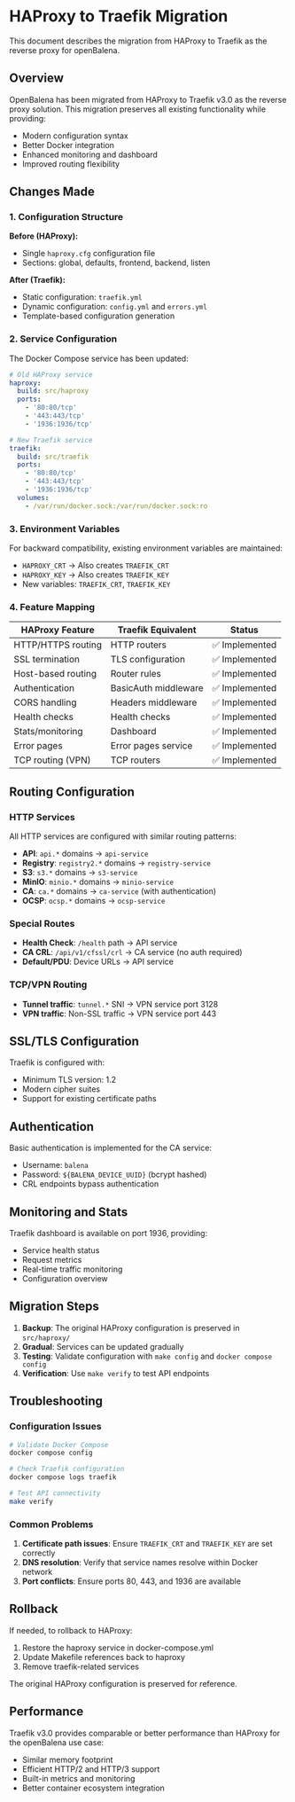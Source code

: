 # HAProxy to Traefik Migration

This document describes the migration from HAProxy to Traefik as the reverse proxy for openBalena.

## Overview

OpenBalena has been migrated from HAProxy to Traefik v3.0 as the reverse proxy solution. This migration preserves all existing functionality while providing:

- Modern configuration syntax
- Better Docker integration
- Enhanced monitoring and dashboard
- Improved routing flexibility

## Changes Made

### 1. Configuration Structure

**Before (HAProxy):**
- Single `haproxy.cfg` configuration file
- Sections: global, defaults, frontend, backend, listen

**After (Traefik):**
- Static configuration: `traefik.yml`
- Dynamic configuration: `config.yml` and `errors.yml`
- Template-based configuration generation

### 2. Service Configuration

The Docker Compose service has been updated:

```yaml
# Old HAProxy service
haproxy:
  build: src/haproxy
  ports:
    - '80:80/tcp'
    - '443:443/tcp' 
    - '1936:1936/tcp'

# New Traefik service
traefik:
  build: src/traefik
  ports:
    - '80:80/tcp'
    - '443:443/tcp'
    - '1936:1936/tcp'
  volumes:
    - /var/run/docker.sock:/var/run/docker.sock:ro
```

### 3. Environment Variables

For backward compatibility, existing environment variables are maintained:

- `HAPROXY_CRT` → Also creates `TRAEFIK_CRT`
- `HAPROXY_KEY` → Also creates `TRAEFIK_KEY`
- New variables: `TRAEFIK_CRT`, `TRAEFIK_KEY`

### 4. Feature Mapping

| HAProxy Feature | Traefik Equivalent | Status |
|-----------------|-------------------|--------|
| HTTP/HTTPS routing | HTTP routers | ✅ Implemented |
| SSL termination | TLS configuration | ✅ Implemented |
| Host-based routing | Router rules | ✅ Implemented |
| Authentication | BasicAuth middleware | ✅ Implemented |
| CORS handling | Headers middleware | ✅ Implemented |
| Health checks | Health checks | ✅ Implemented |
| Stats/monitoring | Dashboard | ✅ Implemented |
| Error pages | Error pages service | ✅ Implemented |
| TCP routing (VPN) | TCP routers | ✅ Implemented |

## Routing Configuration

### HTTP Services

All HTTP services are configured with similar routing patterns:

- **API**: `api.*` domains → `api-service`
- **Registry**: `registry2.*` domains → `registry-service`
- **S3**: `s3.*` domains → `s3-service`
- **MinIO**: `minio.*` domains → `minio-service`
- **CA**: `ca.*` domains → `ca-service` (with authentication)
- **OCSP**: `ocsp.*` domains → `ocsp-service`

### Special Routes

- **Health Check**: `/health` path → API service
- **CA CRL**: `/api/v1/cfssl/crl` → CA service (no auth required)
- **Default/PDU**: Device URLs → API service

### TCP/VPN Routing

- **Tunnel traffic**: `tunnel.*` SNI → VPN service port 3128
- **VPN traffic**: Non-SSL traffic → VPN service port 443

## SSL/TLS Configuration

Traefik is configured with:
- Minimum TLS version: 1.2
- Modern cipher suites
- Support for existing certificate paths

## Authentication

Basic authentication is implemented for the CA service:
- Username: `balena`
- Password: `${BALENA_DEVICE_UUID}` (bcrypt hashed)
- CRL endpoints bypass authentication

## Monitoring and Stats

Traefik dashboard is available on port 1936, providing:
- Service health status
- Request metrics
- Real-time traffic monitoring
- Configuration overview

## Migration Steps

1. **Backup**: The original HAProxy configuration is preserved in `src/haproxy/`
2. **Gradual**: Services can be updated gradually
3. **Testing**: Validate configuration with `make config` and `docker compose config`
4. **Verification**: Use `make verify` to test API endpoints

## Troubleshooting

### Configuration Issues
```bash
# Validate Docker Compose
docker compose config

# Check Traefik configuration
docker compose logs traefik

# Test API connectivity  
make verify
```

### Common Problems

1. **Certificate path issues**: Ensure `TRAEFIK_CRT` and `TRAEFIK_KEY` are set correctly
2. **DNS resolution**: Verify that service names resolve within Docker network
3. **Port conflicts**: Ensure ports 80, 443, and 1936 are available

## Rollback

If needed, to rollback to HAProxy:

1. Restore the haproxy service in docker-compose.yml
2. Update Makefile references back to haproxy
3. Remove traefik-related services

The original HAProxy configuration is preserved for reference.

## Performance

Traefik v3.0 provides comparable or better performance than HAProxy for the openBalena use case:
- Similar memory footprint
- Efficient HTTP/2 and HTTP/3 support
- Built-in metrics and monitoring
- Better container ecosystem integration